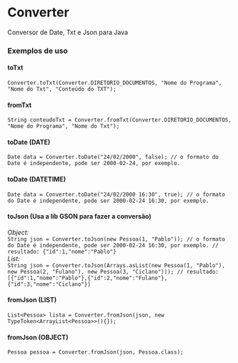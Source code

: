 # Converter
Conversor de Date, Txt e Json para Java
<br>
### Exemplos de uso
#### toTxt
`Converter.toTxt(Converter.DIRETORIO_DOCUMENTOS, "Nome do Programa", "Nome do Txt", "Conteúdo do TXT");` <br>
#### fromTxt
`String conteudoTxt = Converter.fromTxt(Converter.DIRETORIO_DOCUMENTOS, "Nome do Programa", "Nome do Txt");` <br>
#### toDate (DATE)
`Date data = Converter.toDate("24/02/2000", false); // o formato do Date é independente, pode ser 2000-02-24, por exemplo.` 
#### toDate (DATETIME)
`Date data = Converter.toDate("24/02/2000 16:30", true); // o formato do Date é independente, pode ser 2000-02-24 16:30, por exemplo.` 
#### toJson (Usa a lib GSON para fazer a conversão)
*Object:*<br>
`String json = Converter.toJson(new Pessoa(1, "Pablo")); // o formato do Date é independente, pode ser 2000-02-24 16:30, por exemplo.
// resultado: {"id":1,"nome":"Pablo"}`<br>
*List:*<br>
`String json = Converter.toJson(Arrays.asList(new Pessoa(1, "Pablo"), new Pessoa(2, "Fulano"), new Pessoa(3, "Ciclano")));
// resultado: [{"id":1,"nome":"Pablo"},{"id":2,"nome":"Fulano"},{"id":3,"nome":"Ciclano"}]` 
#### fromJson (LIST)
`List<Pessoa> lista = Converter.fromJson(json, new TypeToken<ArrayList<Pessoa>>(){});`
#### fromJson (OBJECT)
`Pessoa pessoa = Converter.fromJson(json, Pessoa.class);`

